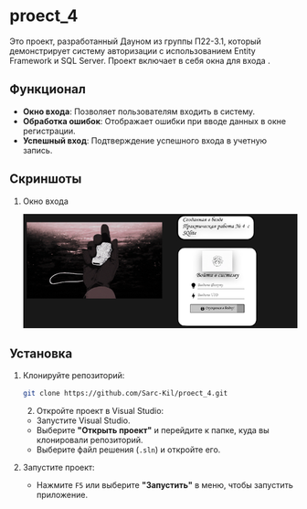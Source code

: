 # proect_4
Это проект, разработанный Дауном из группы П22-3.1, который демонстрирует систему авторизации с использованием Entity Framework и SQL Server. Проект включает в себя окна для входа .

## Функционал

- **Окно входа**: Позволяет пользователям входить в систему.
- **Обработка ошибок**: Отображает ошибки при вводе данных в окне регистрации.
- **Успешный вход**: Подтверждение успешного входа в учетную запись.


## Скриншоты

1. Окно входа
   
   ![](https://github.com/Sarc-Kil/proect_4/blob/master/screnchot/Снимок4.1.PNG)

## Установка

1. Клонируйте репозиторий:
   ```bash
   git clone https://github.com/Sarc-Kil/proect_4.git
    ```
   2. Откройте проект в Visual Studio:
   - Запустите Visual Studio.
   - Выберите **"Открыть проект"** и перейдите к папке, куда вы клонировали репозиторий.
   - Выберите файл решения (`.sln`) и откройте его.


3. Запустите проект:
   - Нажмите `F5` или выберите **"Запустить"** в меню, чтобы запустить приложение.
